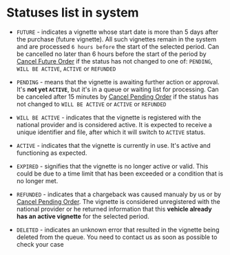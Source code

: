 # Statuses list in system

- `FUTURE` - indicates a vignette whose start date is more than 5 days after the purchase (future vignette). All such vignettes remain in the system and are processed `6 hours before` the start of the selected period.
    Сan be cancelled no later than 6 hours before the start of the period by [Cancel Future Order](https://api.vignette.id/docs/routes#cancel-future-order) if the status has not changed to one of: `PENDING`, `WILL BE ACTIVE`, `ACTIVE` or `REFUNDED`

- `PENDING` - means that the vignette is awaiting further action or approval. It's **not yet `ACTIVE`**, but it's in a queue or waiting list for processing.
    Can be canceled after 15 minutes by [Cancel Pending Order](https://api.vignette.id/docs/routes#cancel-pending-order) if the status has not changed to `WILL BE ACTIVE` or `ACTIVE` or `REFUNDED`

- `WILL BE ACTIVE` - indicates that the vignette is registered with the national provider and is considered active. It is expected to receive a unique identifier and file, after which it will switch to `ACTIVE` status.

- `ACTIVE` - indicates that the vignette is currently in use. It's active and functioning as expected.

- `EXPIRED` - signifies that the vignette is no longer active or valid. This could be due to a time limit that has been exceeded or a condition that is no longer met.

- `REFUNDED` - indicates that a chargeback was caused manualy by us or by [Cancel Pending Order](https://api.vignette.id/docs/routes#cancel-pending-order). The vignette is considered unregistered with the national provider or he returned information that this **vehicle already has an active vignette** for the selected period.

- `DELETED` - indicates an unknown error that resulted in the vignette being deleted from the queue. You need to contact us as soon as possible to check your case